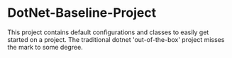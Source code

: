 # DotNet-Baseline-Project

This project contains default configurations and classes to easily get started on a project.  The traditional dotnet 'out-of-the-box' project misses the mark to some degree. 
